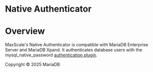 
# Native Authenticator


# Overview


MaxScale's Native Authenticator is compatible with MariaDB Enterprise Server and MariaDB Xpand. It authenticates database users with the mysql_native_password [authentication plugin](https://app.gitbook.com/s/SsmexDFPv2xG2OTyO5yV/reference/plugins/authentication-plugins/authentication-plugin-mysql_native_password).


Copyright © 2025 MariaDB

